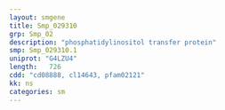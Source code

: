 ```yaml
---
layout: smgene
title: Smp_029310
grp: Smp_02
description: "phosphatidylinositol transfer protein"
smp: Smp_029310.1
uniprot: "G4LZU4"
length:   726
cdd: "cd08888, cl14643, pfam02121"
kk: ns
categories: sm
---
```

